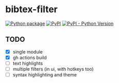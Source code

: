 # bibtex-filter

[![Python package](https://github.com/Stingray42/bibtex-filter/actions/workflows/build.yml/badge.svg)](https://github.com/Stingray42/bibtex-filter/actions/workflows/build.yml)
[![PyPI](https://img.shields.io/pypi/v/bibtex-filter)](https://pypi.org/project/bibtex-filter/)
[![PyPI - Python Version](https://img.shields.io/pypi/pyversions/bibtex-filter)](https://pypi.org/project/bibtex-filter/)

## TODO

- [x] single module
- [x] gh actions build
- [ ] text highlights
- [ ] multiple filters (in ui, with hotkeys too)
- [ ] syntax highlighting and theme
